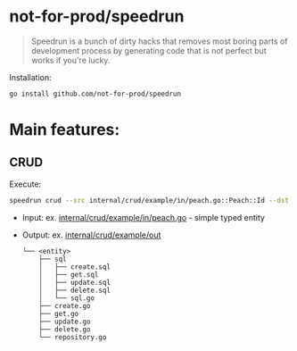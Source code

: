# not-for-prod/speedrun

> Speedrun is a bunch of dirty hacks that removes most boring parts of development process by generating code that is not perfect but works if you're lucky.

Installation:

```bash
go install github.com/not-for-prod/speedrun
```

# Main features:

## CRUD

Execute:

```bash
speedrun crud --src internal/crud/example/in/peach.go::Peach::Id --dst internal/crud/example/out
```

- Input: ex. [internal/crud/example/in/peach.go](internal/crud/example/in/peach.go) - simple typed entity

- Output: ex. [internal/crud/example/out](internal/crud/example/out)
    ```
    └── <entity>
        ├── sql
        │   ├── create.sql
        │   ├── get.sql
        │   ├── update.sql
        │   ├── delete.sql
        │   └── sql.go
        ├── create.go
        ├── get.go
        ├── update.go
        ├── delete.go
        └── repository.go
    ```